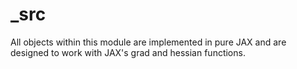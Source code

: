 # _src

All objects within this module are implemented in pure JAX and are designed to
work with JAX's grad and hessian functions.